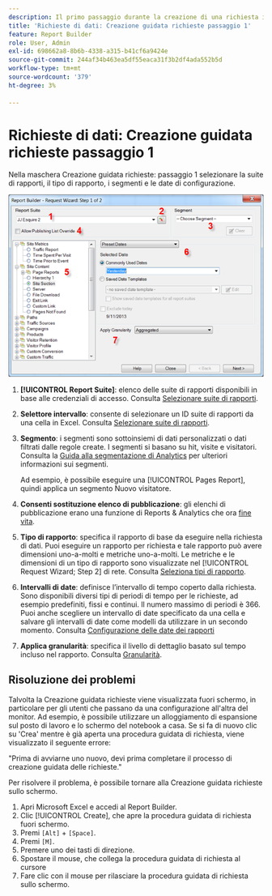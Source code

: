 ```yaml
---
description: Il primo passaggio durante la creazione di una richiesta in Report Builder.
title: 'Richieste di dati: Creazione guidata richieste passaggio 1'
feature: Report Builder
role: User, Admin
exl-id: 698662a8-8b6b-4338-a315-b41cf6a9424e
source-git-commit: 244af34b463ea5df55eaca31f3b2df4ada552b5d
workflow-type: tm+mt
source-wordcount: '379'
ht-degree: 3%

---
```


# Richieste di dati: Creazione guidata richieste passaggio 1

Nella maschera Creazione guidata richieste: passaggio 1 selezionare la suite di rapporti, il tipo di rapporto, i segmenti e le date di configurazione.

![Schermata che mostra il modulo Creazione guidata richieste: passaggio 1.](assets/rw1_overview.png)

1. **[!UICONTROL Report Suite]**: elenco delle suite di rapporti disponibili in base alle credenziali di accesso. Consulta [Selezionare suite di rapporti](/help/analyze/report-builder/data-requests/selecting-report-suites/t-select-report-suites.md).

1. **Selettore intervallo**: consente di selezionare un ID suite di rapporti da una cella in Excel. Consulta [Selezionare suite di rapporti](/help/analyze/report-builder/data-requests/selecting-report-suites/t-select-report-suites.md).

1. **Segmento**: i segmenti sono sottoinsiemi di dati personalizzati o dati filtrati dalle regole create. I segmenti si basano su hit, visite e visitatori. Consulta la [Guida alla segmentazione di Analytics](https://experienceleague.adobe.com/docs/analytics/components/segmentation/seg-home.html?lang=it) per ulteriori informazioni sui segmenti.

   Ad esempio, è possibile eseguire una [!UICONTROL Pages Report], quindi applica un segmento Nuovo visitatore.

1. **Consenti sostituzione elenco di pubblicazione**: gli elenchi di pubblicazione erano una funzione di Reports &amp; Analytics che ora [fine vita](https://new.express.adobe.com/webpage/WFCyq7w8kijmB?).

1. **Tipo di rapporto**: specifica il rapporto di base da eseguire nella richiesta di dati. Puoi eseguire un rapporto per richiesta e tale rapporto può avere dimensioni uno-a-molti e metriche uno-a-molti. Le metriche e le dimensioni di un tipo di rapporto sono visualizzate nel [!UICONTROL Request Wizard; Step 2] di rete. Consulta [Seleziona tipi di rapporto](/help/analyze/report-builder/data-requests/c-report-types/select-report-types.md).

1. **Intervalli di date**: definisce l’intervallo di tempo coperto dalla richiesta. Sono disponibili diversi tipi di periodi di tempo per le richieste, ad esempio predefiniti, fissi e continui. Il numero massimo di periodi è 366. Puoi anche scegliere un intervallo di date specificato da una cella e salvare gli intervalli di date come modelli da utilizzare in un secondo momento.  Consulta [Configurazione delle date dei rapporti](/help/analyze/report-builder/data-requests/configuring-report-dates/custom-calendar.md)

1. **Applica granularità**: specifica il livello di dettaglio basato sul tempo incluso nel rapporto. Consulta [Granularità](/help/analyze/report-builder/data-requests/configuring-report-dates/granularity.md).

## Risoluzione dei problemi

Talvolta la Creazione guidata richieste viene visualizzata fuori schermo, in particolare per gli utenti che passano da una configurazione all&#39;altra del monitor. Ad esempio, è possibile utilizzare un alloggiamento di espansione sul posto di lavoro e lo schermo del notebook a casa. Se si fa di nuovo clic su &#39;Crea&#39; mentre è già aperta una procedura guidata di richiesta, viene visualizzato il seguente errore:

&quot;Prima di avviarne uno nuovo, devi prima completare il processo di creazione guidata delle richieste.&quot;

Per risolvere il problema, è possibile tornare alla Creazione guidata richieste sullo schermo.

1. Apri Microsoft Excel e accedi al Report Builder.
2. Clic [!UICONTROL Create], che apre la procedura guidata di richiesta fuori schermo.
3. Premi `[Alt]` + `[Space]`.
4. Premi `[M]`.
5. Premere uno dei tasti di direzione.
6. Spostare il mouse, che collega la procedura guidata di richiesta al cursore
7. Fare clic con il mouse per rilasciare la procedura guidata di richiesta sullo schermo.
